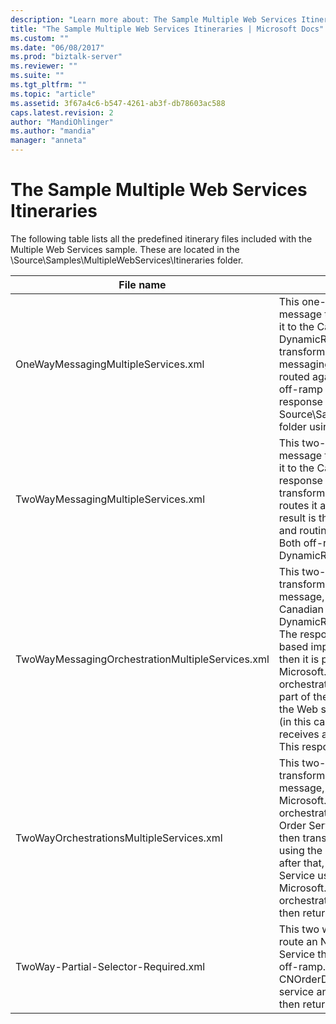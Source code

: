 ```yaml
---
description: "Learn more about: The Sample Multiple Web Services Itineraries"
title: "The Sample Multiple Web Services Itineraries | Microsoft Docs"
ms.custom: ""
ms.date: "06/08/2017"
ms.prod: "biztalk-server"
ms.reviewer: ""
ms.suite: ""
ms.tgt_pltfrm: ""
ms.topic: "article"
ms.assetid: 3f67a4c6-b547-4261-ab3f-db78603ac588
caps.latest.revision: 2
author: "MandiOhlinger"
ms.author: "mandia"
manager: "anneta"
---
```

# The Sample Multiple Web Services Itineraries
The following table lists all the predefined itinerary files included with the Multiple Web Services sample. These are located in the \Source\Samples\MultipleWebServices\Itineraries folder.  
  
|File name|Description|  
|---------------|-----------------|  
|OneWayMessagingMultipleServices.xml|This one-way itinerary transforms an NAOrderDoc message to a CNOrderDoc message and then routes it to the Candian Order Service using the off-ramp DynamicResolutionSolicitResp. The response is then transformed to the CNOrderDoc message using the messaging-based transform service and then it is routed again to the Canadian Order Service using the off-ramp DynamicResolutionSolicitResp. The response returned is routed to the Source\Samples\DynamicResolution\Test\Filedrop\Out folder using the routing service.|  
|TwoWayMessagingMultipleServices.xml|This two-way itinerary transforms an NAOrderDoc message to a CNOrderDoc message and then routes it to the Canadian Order Service. It then takes the response from the Canadian Order Service, transforms it to a CNOrderDoc message, and then routes it again to the Canadian Order Service. The result is then returned to the caller. All transformation and routing takes place through messaging services. Both off-ramps use the DynamicResolutionSolicitRespForwarder send port.|  
|TwoWayMessagingOrchestrationMultipleServices.xml|This two-way itinerary uses messaging services to transform an NAOrderDoc message to a CNOrderDoc message, and then it routes that message to the Canadian Order Service using the DynamicResolutionSolicitRespForwarder send port. The response is transformed using the orchestration-based implementation of the transform service, and then it is passed to the custom Microsoft.Practices.ESB.Routing.TwoWay orchestration-based itinerary service provided as part of the sample. This service sends a message to the Web service specified by the associated resolver (in this case, the Canadian Order Service), and then it receives and returns the response from the service. This response is then sent back to the caller.|  
|TwoWayOrchestrationsMultipleServices.xml|This two-way itinerary uses a messaging service to transform an NAOrderDoc message to a CNOrderDoc message, and then it uses the Microsoft.Practices.ESB.Routing.TwoWay orchestration to route that message to the Canadian Order Service and return the result. The message is then transformed back to a CNOrderDoc message using the orchestration-based transform service; after that, it is sent back to the Canadian Order Service using the Microsoft.Practices.ESB.Routing.TwoWay orchestration-based itinerary service. The result is then returned to the caller.|  
|TwoWay-Partial-Selector-Required.xml|This two way itinerary uses a messaging service to route an NAOrderDoc message to the Canadian Order Service through the DynamicResolutionSolicitResp off-ramp. The NAOrderDoc is transformed to CNOrderDoc using the messaging-based transform service and Canadian service called. The response is then returned back to caller.|
